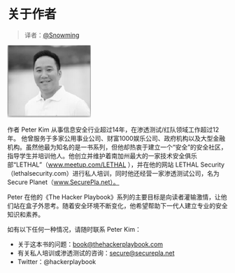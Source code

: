 # 关于作者

> 译者：[@Snowming](https://github.com/Snowming04)

![](../images/introduction/author.PNG)<br>

作者 Peter Kim 从事信息安全行业超过14年，在渗透测试/红队领域工作超过12年。
他曾服务于多家公用事业公司、财富1000娱乐公司、政府机构以及大型金融机构。虽然他最为知名的是<The Hacker Playbook>一书系列，但他却热衷于建立一个“安全”的安全社区，指导学生并培训他人。他创立并维护着南加州最大的一家技术安全俱乐部“LETHAL”（www.meetup.com/LETHAL ），并在他的网站 LETHAL Security（lethalsecurity.com）进行私人培训，同时他还经营一家渗透测试公司，名为Secure Planet（www.SecurePla.net）。
 
Peter 在他的《The Hacker Playbook》系列的主要目标是向读者灌输激情，让他们站在盒子外思考。随着安全环境不断变化，他希望帮助下一代人建立专业的安全知识和素养。

如有以下任何一种情况，请随时联系 Peter Kim：
- 关于这本书的问题：book@thehackerplaybook.com
- 有关私人培训或渗透测试的咨询：secure@securepla.net
- Twitter：@hackerplaybook













